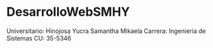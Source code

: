 # DesarrolloWebSMHY
Universitario: Hinojosa Yucra Samantha Mikaela
Carrera: Ingenieria de Sistemas
CU: 35-5346
